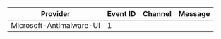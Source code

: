 Provider                  |  Event ID  |  Channel  |  Message
--------------------------|------------|-----------|---------
Microsoft-Antimalware-UI  |  1         |           |